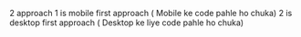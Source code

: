 2 approach
    1 is mobile first approach ( Mobile ke code pahle ho chuka)
    2 is desktop first approach ( Desktop ke liye code pahle ho chuka)


    